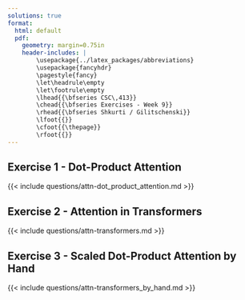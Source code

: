 ```yaml
---
solutions: true
format:
  html: default
  pdf:
    geometry: margin=0.75in
    header-includes: |
        \usepackage{../latex_packages/abbreviations}
        \usepackage{fancyhdr}
        \pagestyle{fancy}
        \let\headrule\empty
        \let\footrule\empty
        \lhead{{\bfseries CSC\,413}}
        \chead{{\bfseries Exercises - Week 9}}
        \rhead{{\bfseries Shkurti / Gilitschenski}}
        \lfoot{{}}
        \cfoot{{\thepage}}
        \rfoot{{}}
---
```




## Exercise 1 - Dot-Product Attention
{{< include questions/attn-dot_product_attention.md >}}

## Exercise 2 - Attention in Transformers
{{< include questions/attn-transformers.md >}}

## Exercise 3 - Scaled Dot-Product Attention by Hand
{{< include questions/attn-transformers_by_hand.md >}}